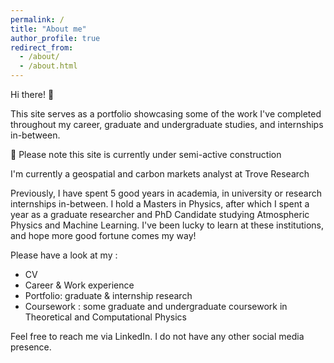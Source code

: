 ```yaml
---
permalink: /
title: "About me"
author_profile: true
redirect_from: 
  - /about/
  - /about.html
---
```


Hi there! 👋

This site serves as a portfolio showcasing some of the work I've completed throughout my career, graduate and undergraduate studies, and internships in-between.

🚧  Please note this site is currently under semi-active construction

I'm currently a geospatial and carbon markets analyst at Trove Research

Previously, I have spent 5 good years in academia, in university or research internships in-between. I hold a Masters in Physics, after which I spent a year as a graduate researcher and PhD Candidate studying Atmospheric Physics and Machine Learning. I've been lucky to learn at these institutions, and hope more good fortune comes my way!

Please have a look at my :
- CV
- Career & Work experience
- Portfolio: graduate & internship research
- Coursework : some graduate and undergraduate coursework in Theoretical and Computational Physics

Feel free to reach me via LinkedIn. I do not have any other social media presence. 
